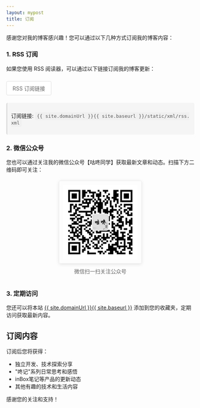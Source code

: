 ```yaml
---
layout: mypost
title: 订阅
---
```



感谢您对我的博客感兴趣！您可以通过以下几种方式订阅我的博客内容：

### 1. RSS 订阅

如果您使用 RSS 阅读器，可以通过以下链接订阅我的博客更新：

<div class="link-container">
  <a href="{{ site.baseurl }}/static/xml/rss.xml" class="subscribe-btn">RSS 订阅链接</a>
  <div class="rss-url">
    <p>订阅链接: <code>{{ site.domainUrl }}{{ site.baseurl }}/static/xml/rss.xml</code></p>
  </div>
</div>

### 2. 微信公众号

您也可以通过关注我的微信公众号【咕咚同学】获取最新文章和动态。扫描下方二维码即可关注：

<div class="qrcode-container">
  <img src="assets/profile/gongzhonghao.jpg" alt="咕咚同学公众号二维码" class="qrcode">
  <p>微信扫一扫关注公众号</p>
</div>

### 3. 定期访问

您还可以将本站 <a href="{{ site.domainUrl }}{{ site.baseurl }}">{{ site.domainUrl }}{{ site.baseurl }}</a> 添加到您的收藏夹，定期访问获取最新内容。

## 订阅内容

订阅后您将获得：

- 独立开发、技术探索分享
- "咚记"系列日常思考和感悟 
- inBox笔记等产品的更新动态
- 其他有趣的技术和生活内容

感谢您的关注和支持！

<style>
.subscribe-btn {
  display: inline-block;
  padding: 8px 16px;
  background-color: #fff;
  color: #666;
  border: 1px solid #ddd;
  border-radius: 4px;
  text-decoration: none;
  margin: 10px 0;
  transition: all 0.2s;
}

.subscribe-btn:hover {
  background-color: #f5f5f5;
  border-color: #ccc;
}

.qrcode-container {
  display: flex;
  flex-direction: column;
  align-items: center;
  margin: 20px 0;
}

.qrcode {
  width: 200px;
  height: 200px;
  border: 1px solid #eee;
  padding: 10px;
  border-radius: 4px;
  box-shadow: 0 2px 10px rgba(0, 0, 0, 0.1);
}

.qrcode-container p {
  margin-top: 10px;
  font-size: 14px;
  color: #666;
}

.link-container {
  margin-bottom: 20px;
}

.rss-url {
  margin-top: 10px;
  background-color: #f5f5f5;
  padding: 10px;
  border-radius: 4px;
  border-left: 3px solid #ddd;
}

.rss-url code {
  background-color: #f0f0f0;
  padding: 3px 5px;
  border-radius: 3px;
  font-family: Consolas, Monaco, 'Andale Mono', monospace;
  font-size: 0.9em;
  color: #555;
  word-break: break-all;
}
</style> 